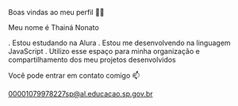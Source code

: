 Boas vindas ao meu perfil 💙💙

Meu nome é Thainá Nonato

. Estou estudando na Alura
. Estou me desenvolvendo na linguagem JavaScript
. Utilizo esse espaço para minha organização e compartilhamento dos meu projetos desenvolvidos 

Você pode entrar em contato comigo 📫

00001079978227sp@al.educacao.sp.gov.br
